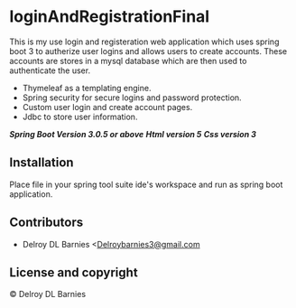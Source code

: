 # loginAndRegistrationFinal

This is my use login and registeration web application which uses spring boot 3 to autherize user logins and allows users to create accounts. These
accounts are stores in a mysql database which are then used to authenticate the user.

- Thymeleaf as a templating engine.
- Spring security for secure logins and password protection.
- Custom user login and create account pages.
- Jdbc to store user information.

***Spring Boot Version 3.0.5 or above***
***Html version 5***
***Css version 3***


## Installation

Place file in your spring tool suite ide's workspace and run as spring boot application.

## Contributors

- Delroy DL Barnies <Delroybarnies3@gmail.com

## License and copyright

© Delroy DL Barnies
